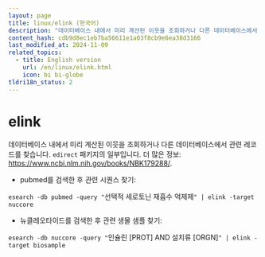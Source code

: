 ```yaml
---
layout: page
title: linux/elink (한국어)
description: "데이터베이스 내에서 미리 계산된 이웃을 조회하거나 다른 데이터베이스에서 관련 레코드를 찾습니다."
content_hash: cdb9d8ec1eb7ba56611e1a03f8cb9e6ea38d3166
last_modified_at: 2024-11-09
related_topics:
  - title: English version
    url: /en/linux/elink.html
    icon: bi bi-globe
tldri18n_status: 2
---
```

# elink

데이터베이스 내에서 미리 계산된 이웃을 조회하거나 다른 데이터베이스에서 관련 레코드를 찾습니다.
`edirect` 패키지의 일부입니다.
더 많은 정보: <https://www.ncbi.nlm.nih.gov/books/NBK179288/>.

- pubmed를 검색한 후 관련 시퀀스 찾기:

`esearch -db pubmed -query "`<span class="tldr-var badge badge-pill bg-dark-lm bg-white-dm text-white-lm text-dark-dm font-weight-bold">선택적 세로토닌 재흡수 억제제</span>`" | elink -target nuccore`

- 뉴클레오타이드를 검색한 후 관련 생물 샘플 찾기:

`esearch -db nuccore -query "`<span class="tldr-var badge badge-pill bg-dark-lm bg-white-dm text-white-lm text-dark-dm font-weight-bold">인슐린 [PROT] AND 설치류 [ORGN]</span>`" | elink -target biosample`
